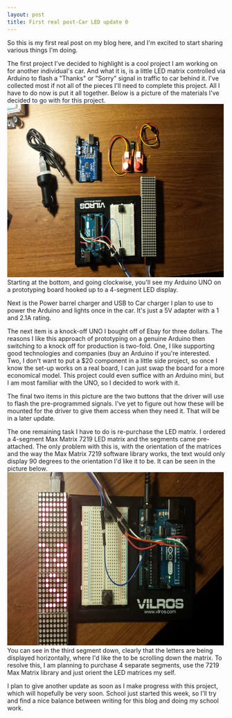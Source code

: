 ```yaml
---
layout: post
title: First real post-Car LED update 0
---
```


So this is my first real post on my blog here, and I'm excited to start sharing various things I'm doing.

The first project I've decided to highlight is a cool project I am working on for another individual's car. And what it is, is a little LED matrix controlled via Arduino to flash a "Thanks" or "Sorry" signal in traffic to car behind it. I've collected most if not all of the pieces I'll need to complete this project. All I have to do now is put it all together. Below is a picture of the materials I've decided to go with for this project.
<img src="/images/20150927_152936.jpg" height="400" width="500" >
<br>
Starting at the bottom, and going clockwise, you'll see my Arduino UNO on a prototyping board hooked up to a 4-segment LED display.

Next is the Power barrel charger and USB to Car charger I plan to use to power the Arduino and lights once in the car. It's just a 5V adapter with a 1 and 2.1A rating.

The next item is a knock-off UNO I bought off of Ebay for three dollars. The reasons I like this approach of prototyping on a genuine Arduino then switching to a knock off for production is two-fold. One, I like supporting good technologies and companies (buy an Arduino if you're interested. Two, I don't want to put a $20 component in a little side project, so once I know the set-up works on a real board, I can just swap the board for a more economical model. This project could even suffice with an Arduino mini, but I am most familiar with the UNO, so I decided to work with it.

The final two items in this picture are the two buttons that the driver will use to flash the pre-programmed signals. I've yet to figure out how these will be mounted for the driver to give them access when they need it. That will be in a later update.


The one remaining task I have to do is re-purchase the LED matrix. I ordered a 4-segment Max Matrix 7219 LED matrix and the segments came pre-attached. The only problem with this is, with the orientation of the matrices and the way the Max Matrix 7219 software library works, the text would only display 90 degrees to the orientation I'd like it to be. It can be seen in the picture below. 
<img src="/images/10_2015-09-27.jpg" height="400" width="500" >
<br>
You can see in the third segment down, clearly that the letters are being displayed horizontally, where I'd like the to be scrolling down the matrix. To resolve this, I am planning to purchase 4 separate segments, use the 7219 Max Matrix library and just orient the LED matrices my self. 

I plan to give another update as soon as I make progress with this project, which will hopefully be very soon. School just started this week, so I'll try and find a nice balance between writing for this blog and doing my school work.